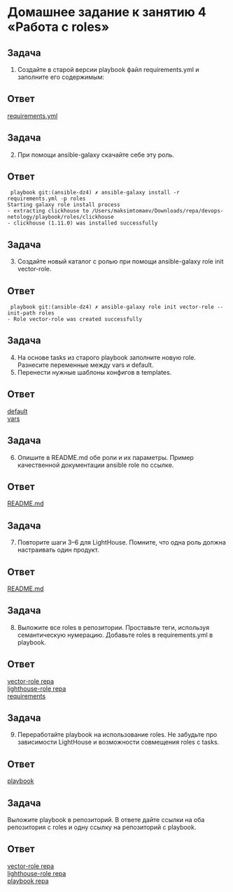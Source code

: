 # Домашнее задание к занятию 4 «Работа с roles»

## Задача
1. Создайте в старой версии playbook файл requirements.yml и заполните его содержимым:   

## Ответ
[requirements.yml](/playbook/requirements.yml) 

## Задача   
2. При помощи ansible-galaxy скачайте себе эту роль.   

## Ответ    
````
 playbook git:(ansible-dz4) ✗ ansible-galaxy install -r requirements.yml -p roles
Starting galaxy role install process
- extracting clickhouse to /Users/maksimtomaev/Downloads/repa/devops-netology/playbook/roles/clickhouse
- clickhouse (1.11.0) was installed successfully

````

## Задача   
3. Создайте новый каталог с ролью при помощи ansible-galaxy role init vector-role.   

## Ответ    
````   
 playbook git:(ansible-dz4) ✗ ansible-galaxy role init vector-role --init-path roles   
- Role vector-role was created successfully   
````   
## Задача  
4. На основе tasks из старого playbook заполните новую role. Разнесите переменные между vars и default.
5. Перенести нужные шаблоны конфигов в templates.  

## Ответ    
[default](https://github.com/tomaevmax/vector-role/blob/master/defaults/main.yml)   
[vars](https://github.com/tomaevmax/vector-role/blob/master/vars/main.yml)   

## Задача  
6. Опишите в README.md обе роли и их параметры. Пример качественной документации ansible role по ссылке.   

## Ответ
[README.md](https://github.com/tomaevmax/vector-role/blob/master/README.md)

## Задача  
7. Повторите шаги 3–6 для LightHouse. Помните, что одна роль должна настраивать один продукт.

## Ответ   
[README.md](https://github.com/tomaevmax/lighthouse-role/blob/master/README.md)   

## Задача  
8. Выложите все roles в репозитории. Проставьте теги, используя семантическую нумерацию. Добавьте roles в requirements.yml в playbook.   

## Ответ  
[vector-role repa](https://github.com/tomaevmax/vector-role)  
[lighthouse-role repa](https://github.com/tomaevmax/lighthouse-role/tree/master)  
[requirements](playbook/requirements.yml)   

## Задача  
9. Переработайте playbook на использование roles. Не забудьте про зависимости LightHouse и возможности совмещения roles с tasks.   

## Ответ  
[playbook](playbook/site.yml)   

## Задача  
Выложите playbook в репозиторий.
В ответе дайте ссылки на оба репозитория с roles и одну ссылку на репозиторий с playbook.   

## Ответ  
[vector-role repa](https://github.com/tomaevmax/vector-role)  
[lighthouse-role repa](https://github.com/tomaevmax/lighthouse-role)  
[playbook repa](https://github.com/tomaevmax/devops-netology/tree/ansible-dz4)
